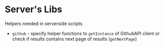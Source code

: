 # Server's Libs

Helpers needed in serverside scripts

* `github` - specify helper functions to `getInstance` of GithubAPI client or check if results contains next page of results (`getNextPage`)
